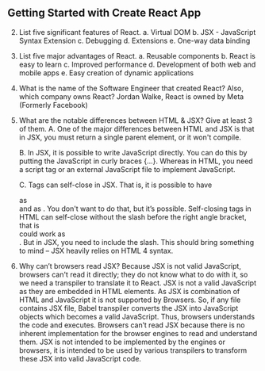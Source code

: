 ## Getting Started with Create React App


2.	List five significant features of React.
    a.	Virtual DOM
    b.	JSX - JavaScript Syntax Extension
    c. 	Debugging
    d.	Extensions
    e.	One-way data binding


3. 	List five major advantages of React.
    a.	Reusable components
    b.	React is easy to learn
    c.	Improved performance
    d.	Development of both web and mobile apps
    e.	Easy creation of dynamic applications


4.	What is the name of the Software Engineer that created React? Also, which company owns React?
    Jordan Walke, 
    React is owned by Meta (Formerly Facebook)


5.	What are the notable differences between HTML & JSX? Give at least 3 of them.
    A.	One of the major differences between HTML and JSX is that in JSX, you must return a single parent element, or it won't compile.

    B.	In JSX, it is possible to write JavaScript directly. You can do this by putting the JavaScript in curly braces {...}. 
        Whereas in HTML, you need a script tag or an  external JavaScript file to implement JavaScript.

    C.	Tags can self-close in JSX. That is, it is possible to have <div></div> as <div /> and <span></span> as <span />. You don't want to do that, but it’s possible.
        Self-closing tags in HTML can self-close without the slash before the right angle bracket, that is <br /> could work as <br>. But in JSX, you need to include the slash. This should bring something to mind – JSX heavily relies on HTML 4 syntax.



6.	Why can’t browsers read JSX?
    Because JSX is not valid JavaScript, browsers can't read it directly; they do not know what to do with it, so we need a transpiler to translate it to React.
    JSX is not a valid JavaScript as they are embedded in HTML elements. As JSX is combination of HTML and JavaScript it is not supported by Browsers. So, if any file contains JSX file, Babel transpiler converts the JSX into JavaScript objects which becomes a valid JavaScript. Thus, browsers understands the code and executes. Browsers can’t read JSX because there is no inherent implementation for the browser engines to read and understand them. JSX is not intended to be implemented by the engines or browsers, it is intended to be used by various transpilers to transform these JSX into valid JavaScript code.


